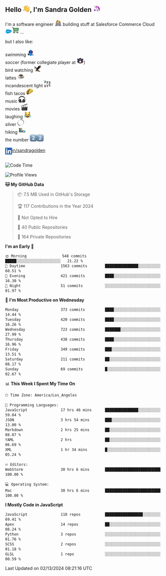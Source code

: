 ## Hello <img src="./static/emoji/wave.png" width="22" />, I'm Sandra Golden <img src="./static/emoji/unicorn-face.png" width="22" />

I'm a software engineer <img src="./static/emoji/female-technologist.png" width="22" /> building stuff at Salesforce Commerce Cloud <img src="./static/emoji/salesforce.png" width="22" /><img src="./static/emoji/commerce-cloud.png" width="22" />&nbsp;...

but I also like:<br/><br/>
swimming <img alt="swimming" src="./static/emoji/keep-swimming.png" width="22" /><br/>
soccer  (former collegiate player at <img src="./static/emoji/auburn.png" width="22" />)<br/>
bird watching <img src="./static/emoji/eagle.png" width="22" /><br/>
lattes <img src="./static/emoji/coffee.png" width="22" /><br/>
incandescent light <img src="./static/emoji/lights.png" width="22" /><br/>
fish tacos <img src="./static/emoji/taco.png" width="22" /><br/>
music <img src="./static/emoji/headphones.png" width="22" /><br/>
movies <img src="./static/emoji/movie-clapper.png" width="22" /><br/>
laughing <img src="./static/emoji/joy-cat.png" width="22" /><br/>
silver <img src="./static/emoji/silver-hoop.png" width="22" /><br/>
hiking <img src="./static/emoji/hiker.png" width="22" /><br/>
the number <img src="./static/emoji/two.png" width="22" /><img src="./static/emoji/two.png" width="22" />
<br/><br/>
<img align="left" alt="Sandra Golden | LinkedIn" width="22px" src="./static/emoji/linkedin.png" /> <a href="https://www.linkedin.com/in/sandragolden/">in/sandragolden</a>
<br/><br/>
<!--START_SECTION:waka-->
![Code Time](http://img.shields.io/badge/Code%20Time-153%20hrs%2037%20mins-blue)

![Profile Views](http://img.shields.io/badge/Profile%20Views-0-blue)

**🐱 My GitHub Data** 

> 📦 7.5 MB Used in GitHub's Storage 
 > 
> 🏆 117 Contributions in the Year 2024
 > 
> 🚫 Not Opted to Hire
 > 
> 📜 40 Public Repositories 
 > 
> 🔑 164 Private Repositories 
 > 
**I'm an Early 🐤** 

```text
🌞 Morning                548 commits         █████░░░░░░░░░░░░░░░░░░░░   21.22 % 
🌆 Daytime                1563 commits        ███████████████░░░░░░░░░░   60.51 % 
🌃 Evening                421 commits         ████░░░░░░░░░░░░░░░░░░░░░   16.30 % 
🌙 Night                  51 commits          ░░░░░░░░░░░░░░░░░░░░░░░░░   01.97 % 
```
📅 **I'm Most Productive on Wednesday** 

```text
Monday                   373 commits         ████░░░░░░░░░░░░░░░░░░░░░   14.44 % 
Tuesday                  420 commits         ████░░░░░░░░░░░░░░░░░░░░░   16.26 % 
Wednesday                723 commits         ███████░░░░░░░░░░░░░░░░░░   27.99 % 
Thursday                 438 commits         ████░░░░░░░░░░░░░░░░░░░░░   16.96 % 
Friday                   349 commits         ███░░░░░░░░░░░░░░░░░░░░░░   13.51 % 
Saturday                 211 commits         ██░░░░░░░░░░░░░░░░░░░░░░░   08.17 % 
Sunday                   69 commits          █░░░░░░░░░░░░░░░░░░░░░░░░   02.67 % 
```


📊 **This Week I Spent My Time On** 

```text
🕑︎ Time Zone: America/Los_Angeles

💬 Programming Languages: 
JavaScript               17 hrs 46 mins      ███████████████░░░░░░░░░░   59.04 % 
JSON                     3 hrs 54 mins       ███░░░░░░░░░░░░░░░░░░░░░░   13.00 % 
Markdown                 2 hrs 25 mins       ██░░░░░░░░░░░░░░░░░░░░░░░   08.07 % 
YAML                     2 hrs               ██░░░░░░░░░░░░░░░░░░░░░░░   06.69 % 
XML                      1 hr 34 mins        █░░░░░░░░░░░░░░░░░░░░░░░░   05.24 % 

🔥 Editors: 
WebStorm                 30 hrs 6 mins       █████████████████████████   100.00 % 

💻 Operating System: 
Mac                      30 hrs 6 mins       █████████████████████████   100.00 % 
```

**I Mostly Code in JavaScript** 

```text
JavaScript               118 repos           █████████████████░░░░░░░░   69.41 % 
Apex                     14 repos            ██░░░░░░░░░░░░░░░░░░░░░░░   08.24 % 
Python                   3 repos             ░░░░░░░░░░░░░░░░░░░░░░░░░   01.76 % 
SCSS                     2 repos             ░░░░░░░░░░░░░░░░░░░░░░░░░   01.18 % 
GLSL                     1 repo              ░░░░░░░░░░░░░░░░░░░░░░░░░   00.59 % 
```




 Last Updated on 02/13/2024 08:21:16 UTC
<!--END_SECTION:waka-->
